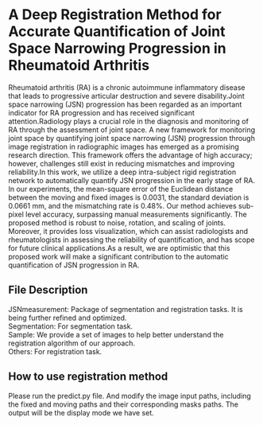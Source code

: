 # A Deep Registration Method for Accurate Quantification of Joint Space Narrowing Progression in Rheumatoid Arthritis

Rheumatoid arthritis (RA) is a chronic autoimmune inflammatory disease that leads to progressive articular destruction and severe disability.Joint space narrowing (JSN) progression has been regarded as an important indicator for RA progression and has received significant attention.Radiology plays a crucial role in the diagnosis and monitoring of RA through the assessment of joint space.
A new framework for monitoring joint space by quantifying joint space narrowing (JSN) progression through image registration in radiographic images has emerged as a promising research direction. This framework offers the advantage of high accuracy; however, challenges still exist in reducing mismatches and improving reliability.In this work, we utilize a deep intra-subject rigid registration network to automatically quantify JSN progression in the early stage of RA. In our experiments, the mean-square error of the Euclidean distance between the moving and fixed images is 0.0031, the standard deviation is 0.0661 mm, and the mismatching rate is 0.48%. Our method achieves sub-pixel level accuracy, surpassing manual measurements significantly. The proposed method is robust to noise, rotation, and scaling of joints. Moreover, it provides loss visualization, which can assist radiologists and rheumatologists in assessing the reliability of quantification, and has scope for future clinical applications.As a result, we are optimistic that this proposed work will make a significant contribution to the automatic quantification of JSN progression in RA.


## File Description
JSNmeasurement: Package of segmentation and registration tasks. It is being further refined and optimized.<br/>
Segmentation: For segmentation task.<br/>
Sample: We provide a set of images to help better understand the registration algorithm of our approach.<br/>
Others: For registration task.<br/>

## How to use registration method
Please run the predict.py file. And modify the image input paths, including the fixed and moving paths and their corresponding masks paths. The output will be the display mode we have set.
